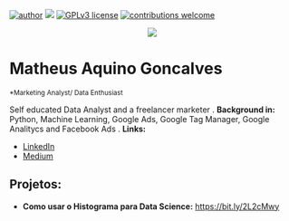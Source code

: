 [![author](https://img.shields.io/badge/author-carlosfab-red.svg)](https://www.linkedin.com/in/carlosfab) [![](https://img.shields.io/badge/python-3.7+-blue.svg)](https://www.python.org/downloads/release/python-365/) [![GPLv3 license](https://img.shields.io/badge/License-GPLv3-blue.svg)](http://perso.crans.org/besson/LICENSE.html) [![contributions welcome](https://img.shields.io/badge/contributions-welcome-brightgreen.svg?style=flat)](https://github.com/carlosfab/data_science/issues)

<p align="center">
  <img src="banner.png" >
</p>

# Matheus Aquino Goncalves
<sub>*Marketing Analyst/ Data Enthusiast </sub>

Self educated Data Analyst and a freelancer marketer .
**Background in:** Python, Machine Learning, Google Ads, Google Tag Manager, Google Analitycs and Facebook Ads
.
**Links:**

* [LinkedIn](https://www.linkedin.com/in/matheus-aquino/)
* [Medium](https://www.medium.com)


## Projetos:


* **Como usar o Histograma para Data Science:** https://bit.ly/2L2cMwy
